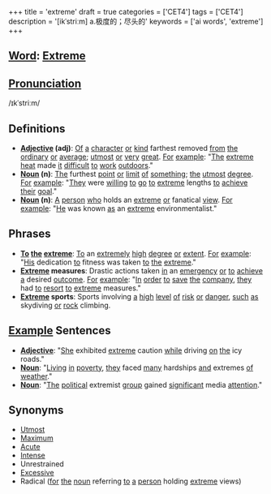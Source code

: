 +++
title = 'extreme'
draft = true
categories = ['CET4']
tags = ['CET4']
description = '[ikˈstriːm] a.极度的；尽头的'
keywords = ['ai words', 'extreme']
+++

## [Word](/post/word/): [Extreme](/post/extreme/)

## [Pronunciation](/post/pronunciation/)
/ɪkˈstriːm/

## Definitions
- **[Adjective](/post/adjective/) (adj)**: [Of](/post/of/) [a](/post/a/) [character](/post/character/) [or](/post/or/) [kind](/post/kind/) farthest removed [from](/post/from/) [the](/post/the/) [ordinary](/post/ordinary/) [or](/post/or/) [average](/post/average/); [utmost](/post/utmost/) [or](/post/or/) [very](/post/very/) [great](/post/great/). [For](/post/for/) [example](/post/example/): "[The](/post/the/) [extreme](/post/extreme/) [heat](/post/heat/) made [it](/post/it/) [difficult](/post/difficult/) [to](/post/to/) [work](/post/work/) [outdoors](/post/outdoors/)."
- **[Noun](/post/noun/) (n)**: [The](/post/the/) furthest [point](/post/point/) [or](/post/or/) [limit](/post/limit/) [of](/post/of/) [something](/post/something/); [the](/post/the/) [utmost](/post/utmost/) [degree](/post/degree/). [For](/post/for/) [example](/post/example/): "[They](/post/they/) were [willing](/post/willing/) [to](/post/to/) [go](/post/go/) [to](/post/to/) [extreme](/post/extreme/) lengths [to](/post/to/) [achieve](/post/achieve/) [their](/post/their/) [goal](/post/goal/)."
- **[Noun](/post/noun/) (n)**: [A](/post/a/) [person](/post/person/) [who](/post/who/) holds an [extreme](/post/extreme/) [or](/post/or/) fanatical [view](/post/view/). [For](/post/for/) [example](/post/example/): "[He](/post/he/) was known [as](/post/as/) an [extreme](/post/extreme/) environmentalist."
  
## Phrases
- **[To](/post/to/) [the](/post/the/) [extreme](/post/extreme/)**: [To](/post/to/) an [extremely](/post/extremely/) [high](/post/high/) [degree](/post/degree/) [or](/post/or/) [extent](/post/extent/). [For](/post/for/) [example](/post/example/): "[His](/post/his/) dedication [to](/post/to/) fitness was taken [to](/post/to/) [the](/post/the/) [extreme](/post/extreme/)."
- **[Extreme](/post/extreme/) measures**: Drastic actions taken [in](/post/in/) an [emergency](/post/emergency/) [or](/post/or/) [to](/post/to/) [achieve](/post/achieve/) [a](/post/a/) desired [outcome](/post/outcome/). [For](/post/for/) [example](/post/example/): "[In](/post/in/) [order](/post/order/) [to](/post/to/) [save](/post/save/) [the](/post/the/) [company](/post/company/), [they](/post/they/) had [to](/post/to/) [resort](/post/resort/) [to](/post/to/) [extreme](/post/extreme/) measures."
- **[Extreme](/post/extreme/) sports**: Sports involving [a](/post/a/) [high](/post/high/) [level](/post/level/) [of](/post/of/) [risk](/post/risk/) [or](/post/or/) [danger](/post/danger/), [such](/post/such/) [as](/post/as/) skydiving [or](/post/or/) [rock](/post/rock/) climbing.

## [Example](/post/example/) Sentences
- **[Adjective](/post/adjective/)**: "[She](/post/she/) exhibited [extreme](/post/extreme/) caution [while](/post/while/) driving [on](/post/on/) [the](/post/the/) icy roads."
- **[Noun](/post/noun/)**: "[Living](/post/living/) [in](/post/in/) [poverty](/post/poverty/), [they](/post/they/) faced [many](/post/many/) hardships [and](/post/and/) extremes [of](/post/of/) [weather](/post/weather/)."
- **[Noun](/post/noun/)**: "[The](/post/the/) [political](/post/political/) extremist [group](/post/group/) gained [significant](/post/significant/) media [attention](/post/attention/)."

## Synonyms
- [Utmost](/post/utmost/)
- [Maximum](/post/maximum/)
- [Acute](/post/acute/)
- [Intense](/post/intense/)
- Unrestrained
- [Excessive](/post/excessive/)
- Radical ([for](/post/for/) [the](/post/the/) [noun](/post/noun/) referring [to](/post/to/) [a](/post/a/) [person](/post/person/) holding [extreme](/post/extreme/) views)

